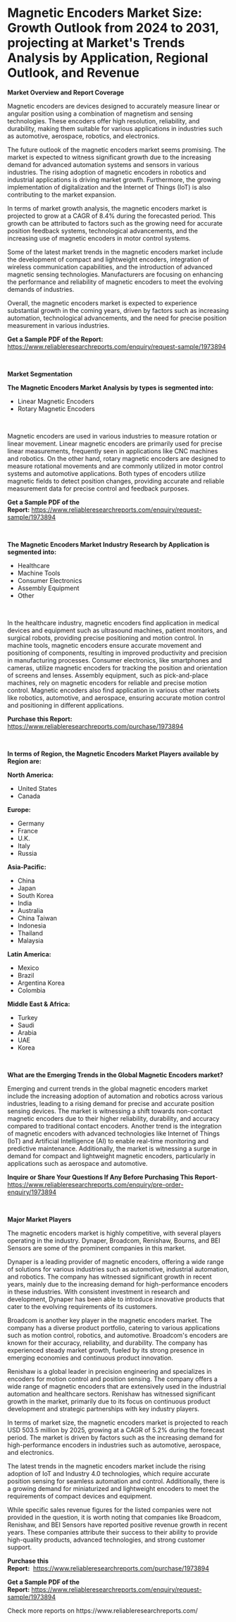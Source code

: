 <p><h1>Magnetic Encoders Market Size: Growth Outlook from 2024 to 2031, projecting at Market's Trends Analysis by Application, Regional Outlook, and Revenue</h1></p><p><strong>Market Overview and Report Coverage</strong></p>
<p><p>Magnetic encoders are devices designed to accurately measure linear or angular position using a combination of magnetism and sensing technologies. These encoders offer high resolution, reliability, and durability, making them suitable for various applications in industries such as automotive, aerospace, robotics, and electronics.</p><p>The future outlook of the magnetic encoders market seems promising. The market is expected to witness significant growth due to the increasing demand for advanced automation systems and sensors in various industries. The rising adoption of magnetic encoders in robotics and industrial applications is driving market growth. Furthermore, the growing implementation of digitalization and the Internet of Things (IoT) is also contributing to the market expansion.</p><p>In terms of market growth analysis, the magnetic encoders market is projected to grow at a CAGR of 8.4% during the forecasted period. This growth can be attributed to factors such as the growing need for accurate position feedback systems, technological advancements, and the increasing use of magnetic encoders in motor control systems.</p><p>Some of the latest market trends in the magnetic encoders market include the development of compact and lightweight encoders, integration of wireless communication capabilities, and the introduction of advanced magnetic sensing technologies. Manufacturers are focusing on enhancing the performance and reliability of magnetic encoders to meet the evolving demands of industries.</p><p>Overall, the magnetic encoders market is expected to experience substantial growth in the coming years, driven by factors such as increasing automation, technological advancements, and the need for precise position measurement in various industries.</p></p>
<p><strong>Get a Sample PDF of the Report:</strong> <a href="https://www.reliableresearchreports.com/enquiry/request-sample/1973894">https://www.reliableresearchreports.com/enquiry/request-sample/1973894</a></p>
<p>&nbsp;</p>
<p><strong>Market Segmentation</strong></p>
<p><strong>The Magnetic Encoders Market Analysis by types is segmented into:</strong></p>
<p><ul><li>Linear Magnetic Encoders</li><li>Rotary Magnetic Encoders</li></ul></p>
<p>&nbsp;</p>
<p><p>Magnetic encoders are used in various industries to measure rotation or linear movement. Linear magnetic encoders are primarily used for precise linear measurements, frequently seen in applications like CNC machines and robotics. On the other hand, rotary magnetic encoders are designed to measure rotational movements and are commonly utilized in motor control systems and automotive applications. Both types of encoders utilize magnetic fields to detect position changes, providing accurate and reliable measurement data for precise control and feedback purposes.</p></p>
<p><strong>Get a Sample PDF of the Report:</strong>&nbsp;<a href="https://www.reliableresearchreports.com/enquiry/request-sample/1973894">https://www.reliableresearchreports.com/enquiry/request-sample/1973894</a></p>
<p>&nbsp;</p>
<p><strong>The Magnetic Encoders Market Industry Research by Application is segmented into:</strong></p>
<p><ul><li>Healthcare</li><li>Machine Tools</li><li>Consumer Electronics</li><li>Assembly Equipment</li><li>Other</li></ul></p>
<p>&nbsp;</p>
<p><p>In the healthcare industry, magnetic encoders find application in medical devices and equipment such as ultrasound machines, patient monitors, and surgical robots, providing precise positioning and motion control. In machine tools, magnetic encoders ensure accurate movement and positioning of components, resulting in improved productivity and precision in manufacturing processes. Consumer electronics, like smartphones and cameras, utilize magnetic encoders for tracking the position and orientation of screens and lenses. Assembly equipment, such as pick-and-place machines, rely on magnetic encoders for reliable and precise motion control. Magnetic encoders also find application in various other markets like robotics, automotive, and aerospace, ensuring accurate motion control and positioning in different applications.</p></p>
<p><strong>Purchase this Report:</strong>&nbsp; <a href="https://www.reliableresearchreports.com/purchase/1973894">https://www.reliableresearchreports.com/purchase/1973894</a></p>
<p>&nbsp;</p>
<p><strong>In terms of Region, the Magnetic Encoders Market Players available by Region are:</strong></p>
<p>
    <p> <strong> North America: </strong>
        <ul>
            <li>United States</li>
            <li>Canada</li>
        </ul>
        </p> 
    <p> <strong> Europe: </strong>
        <ul>
            <li>Germany</li>
            <li>France</li>
            <li>U.K.</li>
            <li>Italy</li>
            <li>Russia</li>
        </ul>
        </p> 
    <p> <strong> Asia-Pacific: </strong>
        <ul>
            <li>China</li>
            <li>Japan</li>
            <li>South Korea</li>
            <li>India</li>
            <li>Australia</li>
            <li>China Taiwan</li>
            <li>Indonesia</li>
            <li>Thailand</li>
            <li>Malaysia</li>
        </ul>
        </p> 
    <p> <strong> Latin America: </strong>
        <ul>
            <li>Mexico</li>
            <li>Brazil</li>
            <li>Argentina Korea</li>
            <li>Colombia</li>
        </ul>
        </p> 
    <p> <strong> Middle East & Africa: </strong>
        <ul>
            <li>Turkey</li>
            <li>Saudi</li>
            <li>Arabia</li>
            <li>UAE</li>
            <li>Korea</li>
        </ul>
    </p>
    </p>
<p>&nbsp;</p>
<p><strong>What are the Emerging Trends in the Global Magnetic Encoders market?</strong></p>
<p><p>Emerging and current trends in the global magnetic encoders market include the increasing adoption of automation and robotics across various industries, leading to a rising demand for precise and accurate position sensing devices. The market is witnessing a shift towards non-contact magnetic encoders due to their higher reliability, durability, and accuracy compared to traditional contact encoders. Another trend is the integration of magnetic encoders with advanced technologies like Internet of Things (IoT) and Artificial Intelligence (AI) to enable real-time monitoring and predictive maintenance. Additionally, the market is witnessing a surge in demand for compact and lightweight magnetic encoders, particularly in applications such as aerospace and automotive.</p></p>
<p><strong>Inquire or Share Your Questions If Any Before Purchasing This Report</strong>- <a href="https://www.reliableresearchreports.com/enquiry/pre-order-enquiry/1973894">https://www.reliableresearchreports.com/enquiry/pre-order-enquiry/1973894</a></p>
<p>&nbsp;</p>
<p><strong>Major Market Players</strong></p>
<p><p>The magnetic encoders market is highly competitive, with several players operating in the industry. Dynaper, Broadcom, Renishaw, Bourns, and BEI Sensors are some of the prominent companies in this market.</p><p>Dynaper is a leading provider of magnetic encoders, offering a wide range of solutions for various industries such as automotive, industrial automation, and robotics. The company has witnessed significant growth in recent years, mainly due to the increasing demand for high-performance encoders in these industries. With consistent investment in research and development, Dynaper has been able to introduce innovative products that cater to the evolving requirements of its customers.</p><p>Broadcom is another key player in the magnetic encoders market. The company has a diverse product portfolio, catering to various applications such as motion control, robotics, and automotive. Broadcom's encoders are known for their accuracy, reliability, and durability. The company has experienced steady market growth, fueled by its strong presence in emerging economies and continuous product innovation.</p><p>Renishaw is a global leader in precision engineering and specializes in encoders for motion control and position sensing. The company offers a wide range of magnetic encoders that are extensively used in the industrial automation and healthcare sectors. Renishaw has witnessed significant growth in the market, primarily due to its focus on continuous product development and strategic partnerships with key industry players.</p><p>In terms of market size, the magnetic encoders market is projected to reach USD 503.5 million by 2025, growing at a CAGR of 5.2% during the forecast period. The market is driven by factors such as the increasing demand for high-performance encoders in industries such as automotive, aerospace, and electronics.</p><p>The latest trends in the magnetic encoders market include the rising adoption of IoT and Industry 4.0 technologies, which require accurate position sensing for seamless automation and control. Additionally, there is a growing demand for miniaturized and lightweight encoders to meet the requirements of compact devices and equipment.</p><p>While specific sales revenue figures for the listed companies were not provided in the question, it is worth noting that companies like Broadcom, Renishaw, and BEI Sensors have reported positive revenue growth in recent years. These companies attribute their success to their ability to provide high-quality products, advanced technologies, and strong customer support.</p></p>
<p><strong>Purchase this Report:</strong>&nbsp;&nbsp;<a href="https://www.reliableresearchreports.com/purchase/1973894">https://www.reliableresearchreports.com/purchase/1973894</a></p>
<p></p>
<p><strong>Get a Sample PDF of the Report:</strong>&nbsp;<a href="https://www.reliableresearchreports.com/enquiry/request-sample/1973894">https://www.reliableresearchreports.com/enquiry/request-sample/1973894</a></p>
<p>Check more reports on https://www.reliableresearchreports.com/</p>